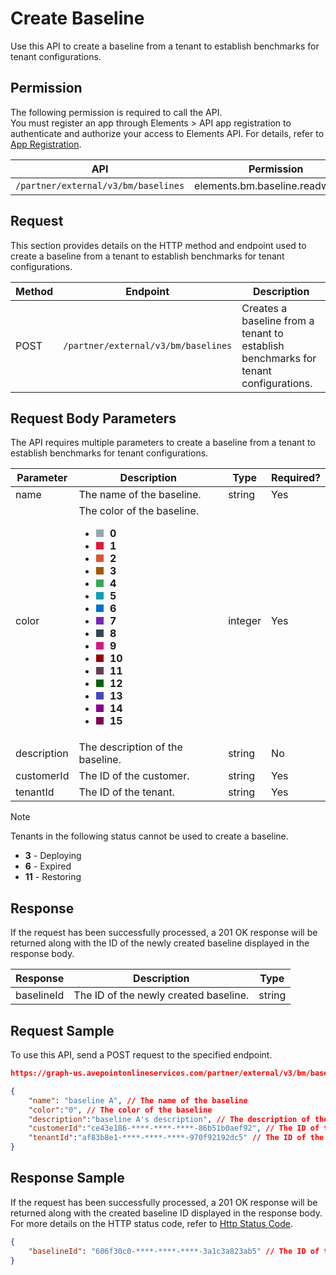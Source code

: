 # Create Baseline

Use this API to create a baseline from a tenant to establish benchmarks for tenant configurations.

## Permission  

The following permission is required to call the API.  
You must register an app through Elements > API app registration to authenticate and authorize your access to Elements API. For details, refer to [App Registration](../register-app.md).  

| API  | Permission  |
|-----------|--------|
| `/partner/external/v3/bm/baselines` | elements.bm.baseline.readwrite.all|  

## Request

This section provides details on the HTTP method and endpoint used to create a baseline from a tenant to establish benchmarks for tenant configurations.

| Method | Endpoint | Description |
| --- | --- | --- |
| POST | `/partner/external/v3/bm/baselines` | Creates a baseline from a tenant to establish benchmarks for tenant configurations. |

## Request Body Parameters

The API requires multiple parameters to create a baseline from a tenant to establish benchmarks for tenant configurations.  

|Parameter|Description | Type|Required?|
|---|---|---|---|
|name|The name of the baseline. |string|Yes|
|color|The color of the baseline.<ul><li><span style="display:inline-block; width:12px; height:12px; background:#94A6AF; margin-right:6px;" ></span> **0** </li><li><span style="display:inline-block; width:12px; height:12px; background:#DA1B3E; margin-right:6px;" ></span> **1** </li><li><span style="display:inline-block; width:12px; height:12px; background:#D95630; margin-right:6px;" ></span> **2** </li><li><span style="display:inline-block; width:12px; height:12px; background:#A45800; margin-right:6px;" ></span> **3** </li><li><span style="display:inline-block; width:12px; height:12px; background:#34A853; margin-right:6px;" ></span> **4** </li><li><span style="display:inline-block; width:12px; height:12px; background:#149EB0; margin-right:6px;" ></span> **5** </li><li><span style="display:inline-block; width:12px; height:12px; background:#0072D0; margin-right:6px;" ></span> **6** </li><li><span style="display:inline-block; width:12px; height:12px; background:#7626BB; margin-right:6px;" ></span> **7** </li><li><span style="display:inline-block; width:12px; height:12px; background:#344650; margin-right:6px;" ></span> **8** </li><li><span style="display:inline-block; width:12px; height:12px; background:#D01A83; margin-right:6px;" ></span> **9** </li><li><span style="display:inline-block; width:12px; height:12px; background:#990000; margin-right:6px;" ></span> **10** </li><li><span style="display:inline-block; width:12px; height:12px; background:#614051; margin-right:6px;" ></span> **11** </li><li><span style="display:inline-block; width:12px; height:12px; background:#046307; margin-right:6px;" ></span> **12** </li><li><span style="display:inline-block; width:12px; height:12px; background:#4747BA; margin-right:6px;" ></span> **13** </li><li><span style="display:inline-block; width:12px; height:12px; background:#8B008B; margin-right:6px;" ></span> **14** </li><li><span style="display:inline-block; width:12px; height:12px; background:#7D0552; margin-right:6px;" ></span> **15** </li></ul>|integer|Yes|
|description|The description of the baseline.|string|No|
|customerId|The ID of the customer.|string|Yes|
|tenantId|The ID of the tenant.|string|Yes|

> [!NOTE]  
> Tenants in the following status cannot be used to create a baseline.<ul><li>**3** - Deploying</li><li>**6** - Expired</li><li>**11** - Restoring</li></ul>

## Response

If the request has been successfully processed, a 201 OK response will be returned along with the ID of the newly created baseline displayed in the response body.

| Response | Description | Type |
| --- | --- | --- |
| baselineId | The ID of the newly created baseline. | string |

## Request Sample

To use this API, send a POST request to the specified endpoint.

```json
https://graph-us.avepointonlineservices.com/partner/external/v3/bm/baselines

{
    "name": "baseline A", // The name of the baseline
    "color":"0", // The color of the baseline
    "description":"baseline A's description", // The description of the baseline
    "customerId":"ce43e186-****-****-****-86b51b0aef92", // The ID of the customer
    "tenantId":"af83b8e1-****-****-****-970f92192dc5" // The ID of the tenant
}
```

## Response Sample  

If the request has been successfully processed, a 201 OK response will be returned along with the created baseline ID displayed in the response body. For more details on the HTTP status code, refer to [Http Status Code](../Use-AvePoint-Graph-API.md#http-status-code).

```json
{
    "baselineId": "606f30c0-****-****-****-3a1c3a823ab5" // The ID of the newly created baseline
}